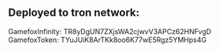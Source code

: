 ## Deployed to tron network:<br/>
GamefoxInfinity: TR8yDgUN7ZXjsWA2cjwvV3APCz62HNFvgD<br/>
GamefoxToken: TYuJUiK8ArTKk8oo6K77wE5Rgz5YMHps4G
